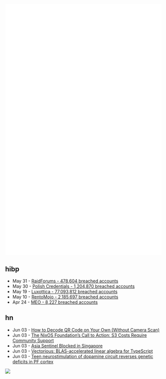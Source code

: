 ![Metrics](https://raw.githubusercontent.com/phixion/phixion/master/metrics.svg)

## hibp

<!--
for https://github.com/phixion/phixion/blob/main/.github/workflows/feeds.yml
-->
<!--START_SECTION:haveibeenpwnd-->
- May 31 - [RaidForums - 478,604 breached accounts](https://haveibeenpwned.com/PwnedWebsites#RaidForums)
- May 30 - [Polish Credentials - 1,204,870 breached accounts](https://haveibeenpwned.com/PwnedWebsites#PolishCredentials)
- May 19 - [Luxottica - 77,093,812 breached accounts](https://haveibeenpwned.com/PwnedWebsites#Luxottica)
- May 10 - [RentoMojo - 2,185,697 breached accounts](https://haveibeenpwned.com/PwnedWebsites#RentoMojo)
- Apr 24 - [MEO - 8,227 breached accounts](https://haveibeenpwned.com/PwnedWebsites#MEO)
<!--END_SECTION:haveibeenpwnd-->

## hn

<!--
for https://github.com/phixion/phixion/blob/main/.github/workflows/feeds.yml
-->
<!--START_SECTION:hn-->
- Jun 03 - [How to Decode QR Code on Your Own (Without Camera Scan)](https://blog.qartis.com/decoding-small-qr-codes-by-hand/)
- Jun 03 - [The NixOS Foundation’s Call to Action: S3 Costs Require Community Support](https://discourse.nixos.org/t/the-nixos-foundations-call-to-action-s3-costs-require-community-support/28672)
- Jun 03 - [Asia Sentinel Blocked in Singapore](https://www.asiasentinel.com/p/asia-sentinel-blocked-singapore)
- Jun 03 - [Vectorious: BLAS-accelerated linear algebra for TypeScript](https://github.com/mateogianolio/vectorious)
- Jun 03 - [Teen neurostimulation of dopamine circuit reverses genetic deficits in PF cortex](https://elifesciences.org/reviewed-preprints/87414v1)
<!--END_SECTION:hn-->

<!--
for https://yhype.me
-->
![](https://hit.yhype.me/github/profile?user_id=13013670)
